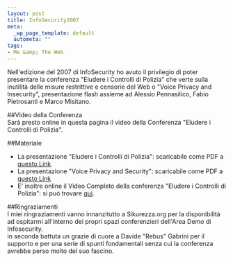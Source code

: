 ```yaml
--- 
layout: post
title: InfoSecurity2007
meta: 
  _wp_page_template: default
  autometa: ""
tags: 
- Me &amp; The Web
---
```

Nell'edizione del 2007 di InfoSecurity ho avuto il privilegio di poter presentare la conferenza "Eludere i Controlli di Polizia" che verte sulla inutilità  delle misure restrittive e censorie del Web o "Voice Privacy and Insecurity", presentazione flash assieme ad Alessio Pennasilico, Fabio Pietrosanti e Marco Misitano.  
  
##Video della Conferenza  
Sarà  presto online in questa pagina il video della Conferenza "Eludere i Controlli di Polizia".  
  
  
##Materiale
* La presentazione "Eludere i Controlli di Polizia": scaricabile come PDF a [questo Link](http://www.lastknight.com/conference/i07%20-%20Matteo%20Flora%20-%20Eludere%20i%20Controlli%20di%20Polizia.pdf).
* La presentazione "Voice Privacy and Security": scaricabile come PDF a [questo Link](http://www.lastknight.com/conference/i07%20-%20Flora%20Misitano%20Pennasilico%20Pietrosanti%20-%20Voice%20Privacy%20Security.pdf)    
* E' inoltre online il Video Completo della conferenza "Eludere i Controlli di Polizia": si può trovare [qui](http://www.lastknight.com/2007/03/03/eludere-i-controlli-di-polizia-il-video-completo/).  
    
##Ringraziamenti  
I miei ringraziamenti vanno innanzitutto a Sikurezza.org per la disponibilità  ad ospitarmi all'interno dei propri spazi conferenzieri dell'Area Demo di Infosecurity.  
in seconda battuta un grazie di cuore a Davide "Rebus" Gabrini per il supporto e per una serie di spunti fondamentali senza cui la conferenza avrebbe perso molto del suo fascino. 
